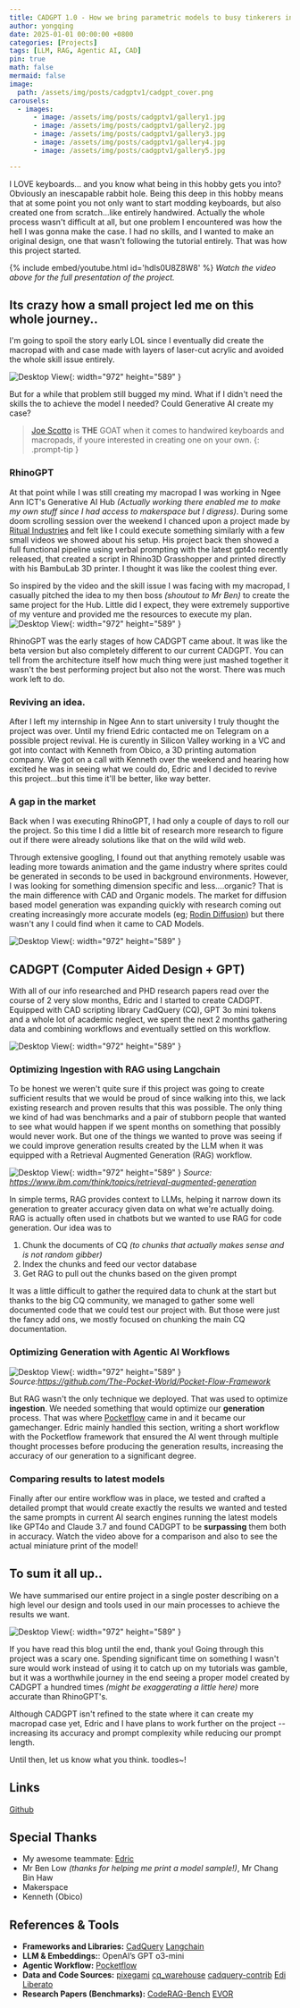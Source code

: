 ```yaml
---
title: CADGPT 1.0 - How we bring parametric models to busy tinkerers in minutes.
author: yongqing
date: 2025-01-01 00:00:00 +0800
categories: [Projects]
tags: [LLM, RAG, Agentic AI, CAD]
pin: true
math: false
mermaid: false
image:
  path: /assets/img/posts/cadgptv1/cadgpt_cover.png
carousels:
  - images:
      - image: /assets/img/posts/cadgptv1/gallery1.jpg
      - image: /assets/img/posts/cadgptv1/gallery2.jpg
      - image: /assets/img/posts/cadgptv1/gallery3.jpg
      - image: /assets/img/posts/cadgptv1/gallery4.jpg
      - image: /assets/img/posts/cadgptv1/gallery5.jpg

---
```


I LOVE keyboards... and you know what being in this hobby gets you into? Obviously an inescapable rabbit hole. Being this deep in this hobby means that at some point you not only want to start modding keyboards, but also created one from scratch...like entirely handwired. Actually the whole process wasn't difficult at all, but one problem I encountered was how the hell I was gonna make the case. I had no skills, and I wanted to make an original design, one that wasn't following the tutorial entirely. That was how this project started.

{% include embed/youtube.html id='hdIs0U8Z8W8' %}
_Watch the video above for the full presentation of the project._

## Its crazy how a small project led me on this whole journey..

I'm going to spoil the story early LOL since I eventually did create the macropad with and case made with layers of laser-cut acrylic and avoided the whole skill issue entirely.

![Desktop View](assets/img/posts/cadgptv1/macropad.png){: width="972" height="589" }

But for a while that problem still bugged my mind. What if I didn't need the skills the to achieve the model I needed? Could Generative AI create my case?

> [Joe Scotto](https://scottokeebs.com/) is **THE** GOAT when it comes to handwired keyboards and macropads, if youre interested in creating one on your own.
{: .prompt-tip }

### RhinoGPT

At that point while I was still creating my macropad I was working in Ngee Ann ICT's Generative AI Hub _(Actually working there enabled me to make my own stuff since I had access to makerspace but I digress)_. During some doom scrolling session over the weekend I chanced upon a project made by [Ritual Industries](https://www.instagram.com/ritual.industries/) and felt like I could execute something similarly with a few small videos we showed about his setup. His project back then showed a full functional pipeline using verbal prompting with the latest gpt4o recently released, that created a script in Rhino3D Grasshopper and printed directly with his BambuLab 3D printer. I thought it was like the coolest thing ever.

So inspired by the video and the skill issue I was facing with my macropad, I casually pitched the idea to my then boss _(shoutout to Mr Ben)_ to create the same project for the Hub. Little did I expect, they were extremely supportive of my venture and provided me the resources to execute my plan.
![Desktop View](assets/img/posts/cadgptv1/rhinogpt.png){: width="972" height="589" }

RhinoGPT was the early stages of how CADGPT came about. It was like the beta version but also completely different to our current CADGPT. You can tell from the architecture itself how much thing were just mashed together it wasn't the best performing project but also not the worst. There was much work left to do.

### Reviving an idea.

After I left my internship in Ngee Ann to start university I truly thought the project was over. Until my friend Edric contacted me on Telegram on a possible project revival. He is curently in Silicon Valley working in a VC and got into contact with Kenneth from Obico, a 3D printing automation company. We got on a call with Kenneth over the weekend and hearing how excited he was in seeing what we could do, Edric and I decided to revive this project...but this time it'll be better, like way better.

### A gap in the market

Back when I was executing RhinoGPT, I had only a couple of days to roll our the project. So this time I did a little bit of research more research to figure out if there were already solutions like that on the wild wild web.

Through extensive googling, I found out that anything remotely usable was leading more towards animation and the game industry where sprites could be generated in seconds to be used in background environments. However, I was looking for something dimension specific and less....organic? That is the main difference with CAD and Organic models. The market for diffusion based model generation was expanding quickly with research coming out creating increasingly more accurate models (eg; [Rodin Diffusion](https://3d-avatar-diffusion.microsoft.com/)) but there wasn't any I could find when it came to CAD Models.

![Desktop View](assets/img/posts/cadgptv1/cadgpt_research.png){: width="972" height="589" }

## CADGPT (Computer Aided Design + GPT)

With all of our info researched and PHD research papers read over the course of 2 very slow months, Edric and I started to create CADGPT. Equipped with CAD scripting library CadQuery (CQ), GPT 3o mini tokens and a whole lot of academic neglect, we spent the next 2 months gathering data and combining workflows and eventually settled on this workflow.

![Desktop View](assets/img/posts/cadgptv1/cadgpt_architecture.png){: width="972" height="589" }


### Optimizing Ingestion with RAG using Langchain

To be honest we weren't quite sure if this project was going to create sufficient results that we would be proud of since walking into this, we lack existing research and proven results that this was possible. The only thing we kind of had was benchmarks and a pair of stubborn people that wanted to see what would happen if we spent months on something that possibly would never work. But one of the things we wanted to prove was seeing if we could improve generation results created by the LLM when it was equipped with a Retrieval Augmented Generation (RAG) workflow. 

![Desktop View](assets/img/posts/cadgptv1/rag.png){: width="972" height="589" }
_Source: https://www.ibm.com/think/topics/retrieval-augmented-generation_

In simple terms, RAG provides context to LLMs, helping it narrow down its generation to greater accuracy given data on what we're actually doing. RAG is actually often used in chatbots but we wanted to use RAG for code generation. Our idea was to

1. Chunk the documents of CQ _(to chunks that actually makes sense and is not random gibber)_
2. Index the chunks and feed our vector database
3. Get RAG to pull out the chunks based on the given prompt

It was a little difficult to gather the required data to chunk at the start but thanks to the big CQ community, we managed to gather some well documented code that we could test our project with. But those were just the fancy add ons, we mostly focused on chunking the main CQ documentation.

### Optimizing Generation with Agentic AI Workflows

![Desktop View](assets/img/posts/cadgptv1/agentic.png){: width="972" height="589" }
_Source:https://github.com/The-Pocket-World/Pocket-Flow-Framework_

But RAG wasn't the only technique we deployed. That was used to optimize **ingestion**. We needed something that would optimize our **generation** process. That was where [Pocketflow](https://pocketflow.dev/) came in and it became our gamechanger. Edric mainly handled this section, writing a short workflow with the Pocketflow framework that ensured the AI went through multiple thought processes before producing the generation results, increasing the accuracy of our generation to a significant degree.

### Comparing results to latest models

Finally after our entire workflow was in place, we tested and crafted a detailed prompt that would create exactly the results we wanted and tested the same prompts in current AI search engines running the latest models like GPT4o and Claude 3.7 and found CADGPT to be **surpassing** them both in accuracy. Watch the video above for a comparison and also to see the actual miniature print of the model!

## To sum it all up..

We have summarised our entire project in a single poster describing on a high level our design and tools used in our main processes to achieve the results we want. 

![Desktop View](assets/img/posts/cadgptv1/cadgpt_poster.png){: width="972" height="589" }


If you have read this blog until the end, thank you! Going through this project was a scary one. Spending significant time on something I wasn't sure would work instead of using it to catch up on my tutorials was gamble, but it was a worthwhile journey in the end seeing a proper model created by CADGPT a hundred times *(might be exaggerating a little here)* more accurate than RhinoGPT's.

Although CADGPT isn't refined to the state where it can create my macropad case yet, Edric and I have plans to work further on the project -- increasing its accuracy and prompt complexity while reducing our prompt length.

Until then, let us know what you think. toodles~!

## Links

[Github](https://github.com/beefwhale/cadgpt)

## Special Thanks

- My awesome teammate: [Edric](https://www.linkedin.com/in/edric-khiew)
- Mr Ben Low _(thanks for helping me print a model sample!)_, Mr Chang Bin Haw
- Makerspace
- Kenneth (Obico)

## References & Tools

- **Frameworks and Libraries:**
[CadQuery](https://github.com/CadQuery/cadquery)
[Langchain](https://www.langchain.com/)
- **LLM & Embeddings:**: OpenAI’s GPT o3-mini
- **Agentic Workflow:** [Pocketflow](https://pocketflow.dev/)
- **Data and Code Sources:**
[pixegami](https://github.com/pixegami/rag-tutorial-v2)
[cq_warehouse](https://github.com/gumyr/cq_warehouse)
[cadquery-contrib](https://github.com/CadQuery/cadquery-contrib/tree/master)
[Edi Liberato](https://eddieliberato.github.io/blog/2022-06-26-cadquery-models-collection/)
- **Research Papers (Benchmarks):**
[CodeRAG-Bench](https://code-rag-bench.github.io/)
[EVOR](https://arks-codegen.github.io/)
